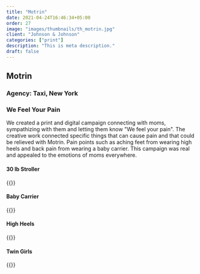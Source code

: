 ```yaml
---
title: "Motrin"
date: 2021-04-24T16:46:34+05:00
order: 27
image: "images/thumbnails/th_motrin.jpg"
client: "Johnson & Johnson"
categories: ["print"]
description: "This is meta description."
draft: false
---
```


## Motrin

### Agency: Taxi, New York

### We Feel Your Pain

We created a print and digital campaign connecting with moms, sympathizing with them and letting them know "We feel your pain".  The creative work connected specific things that can cause pain and that could be relieved with Motrin. Pain points such as aching feet from wearing high heels and back pain from wearing a baby carrier. This campaign was real and appealed to the emotions of moms everywhere.

#### 30 lb Stroller
{{<img-responsive src="/images/portfolio/motrin/Poop.jpg" size="75">}}

#### Baby Carrier
{{<img-responsive src="/images/portfolio/motrin/Motrin%20Spreads%207%2023%2008_Page_1.jpg">}}

#### High Heels
{{<img-responsive src="/images/portfolio/motrin/HighHeels.jpg" size="75">}}

#### Twin Girls
{{<img-responsive src="/images/portfolio/motrin/Motrin%20Spreads%207%2023%2008_Page_3.jpg">}}

